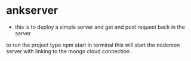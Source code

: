 # ankserver
- this is to deploy a simple server and get and post request back in the server

to run the project 
type npm start in terminal 
this will start the nodemon server with linking to the mongo cloud connection .

